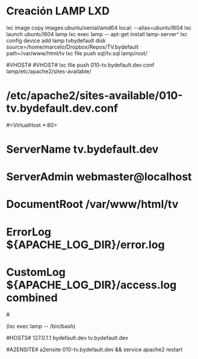 # Creación LAMP LXD #
lxc image copy images:ubuntu/xenial/amd64 local: --alias=ubuntu1604
lxc launch ubuntu1604 lamp
lxc exec lamp -- apt-get install lamp-server^
lxc config device add lamp tvbydefault disk source=/home/marcelo/Dropbox/Repos/TV.bydefault path=/var/www/html/tv
lxc file push sql/tv.sql lamp/root/

#VHOST#
#VHOST#
lxc file push 010-tv.bydefault.dev.conf lamp/etc/apache2/sites-available/
# /etc/apache2/sites-available/010-tv.bydefault.dev.conf
#<VirtualHost *:80>
#        ServerName tv.bydefault.dev
#        ServerAdmin webmaster@localhost
#        DocumentRoot /var/www/html/tv

#        ErrorLog ${APACHE_LOG_DIR}/error.log
#        CustomLog ${APACHE_LOG_DIR}/access.log combined
#</VirtualHost>

(lxc exec lamp -- /bin/bash)

#HOSTS#
127.0.1.1 bydefault.dev tv.bydefault.dev

#A2ENSITE#
a2ensite 010-tv.bydefault.dev && service apache2 restart
